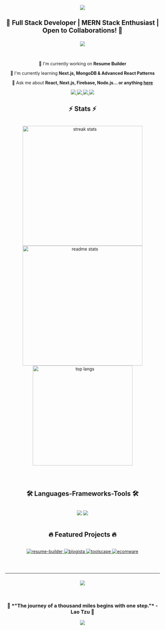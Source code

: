 <div align="center">
  <img src="https://capsule-render.vercel.app/api?type=waving&color=0:3C1D6B,100:192E3D&height=200&section=header&text=Muhammad%20Haseeb&fontSize=75&fontAlignY=40&animation=twinkling&fontColor=E0AFFF" />
</div>

<h2 align="center">🚀 Full Stack Developer | MERN Stack Enthusiast | Open to Collaborations! 🚀</h2>

<h3 align="center">
    <img src="https://readme-typing-svg.herokuapp.com/?font=Righteous&size=35&center=true&vCenter=true&width=500&height=70&duration=4000&lines=Hi+There!+👋;+I'm+Muhammad+Haseeb!;+Full+Stack+Developer+💻;+MERN+Stack+Enthusiast+🚀" />
</h3>

<br/>

<div align="center">
 
 🔭 I'm currently working on **Resume Builder**
 
 🌱 I'm currently learning **Next.js, MongoDB & Advanced React Patterns**

 💬 Ask me about **React, Next.js, Firebase, Node.js... or anything [here](https://github.com/haseebshahbaz/haseebshahbaz/issues)**

 </div>

<div align="center"> 
  <a href="mailto:haseebshahbazpk786@gmail.com">
    <img src="https://img.shields.io/badge/Gmail-333333?style=for-the-badge&logo=gmail&logoColor=red" />
  </a>
  <a href="https://www.linkedin.com/in/mdhaseeb07/" target="_blank">
    <img src="https://img.shields.io/badge/LinkedIn-0077B5?style=for-the-badge&logo=linkedin&logoColor=white" />
  </a>
  <a href="https://web.facebook.com/profile.php?id=100013907506597" target="_blank">
    <img src="https://img.shields.io/badge/Facebook-1877F2?style=for-the-badge&logo=facebook&logoColor=white" />
  </a>
  <a href="https://www.instagram.com/ch.haseebshahbaz/" target="_blank">
    <img src="https://img.shields.io/badge/Instagram-E4405F?style=for-the-badge&logo=instagram&logoColor=white" />
  </a>
</div>

<h2 align="center">⚡ Stats ⚡</h2>
<br>
<div align=center>
  <img width=390 src="https://streak-stats.demolab.com/?user=haseebshahbaz&count_private=true&theme=react&border_radius=10" alt="streak stats"/>
  <img width=390 src="https://github-readme-stats-salesp07.vercel.app/api?username=haseebshahbaz&count_private=true&show_icons=true&theme=react&rank_icon=github&border_radius=10" alt="readme stats" />
  <br/>
  <img width=325 align="center" src="https://github-readme-stats-salesp07.vercel.app/api/top-langs/?username=haseebshahbaz&hide=HTML&langs_count=8&layout=compact&theme=react&border_radius=10&size_weight=0.5&count_weight=0.5&exclude_repo=github-readme-stats" alt="top langs" />
</div>

<br/><br/>

<h2 align="center">🛠️ Languages-Frameworks-Tools 🛠️</h2>
<br/>
<div align="center">
    <img src="https://skillicons.dev/icons?i=react,bootstrap,mui,html,css,vscode,github,figma,tailwind,git,r" />
    <img src="https://skillicons.dev/icons?i=nodejs,javascript,typescript,express,firebase,mongodb,nextjs,mysql,flask" /><br>
</div>

<br/>

<h2 align="center">🔥 Featured Projects 🔥</h2>
<br/>

<div align="center">
    <a href="https://github.com/yourusername/resume-builder">
        <img src="https://denvercoder1-github-readme-stats.vercel.app/api/pin/?username=haseebshahbaz&repo=resume-builder&theme=react&bg_color=1F222E&title_color=F85D7F&hide_border=true&icon_color=F8D866&show_icons=true" alt="resume-builder" />
    </a>
    <a href="https://blogista-blog-website.vercel.app/">
        <img src="https://denvercoder1-github-readme-stats.vercel.app/api/pin/?username=haseebshahbaz&repo=blogista&theme=react&bg_color=1F222E&title_color=F85D7F&hide_border=true&icon_color=F8D866&show_icons=true" alt="blogista" />
    </a>
    <a href="https://toolscape.vercel.app/">
        <img src="https://denvercoder1-github-readme-stats.vercel.app/api/pin/?username=haseebshahbaz&repo=toolscape&theme=react&bg_color=1F222E&title_color=F85D7F&hide_border=true&icon_color=F8D866&show_icons=true" alt="toolscape" />
    </a>
    <a href="https://haseebshahbaz.github.io/ECOMWARE/">
        <img src="https://denvercoder1-github-readme-stats.vercel.app/api/pin/?username=haseebshahbaz&repo=ECOMWARE&theme=react&bg_color=1F222E&title_color=F85D7F&hide_border=true&icon_color=F8D866&show_icons=true" alt="ecomware" />
    </a>
</div>

<br/><br/>

<hr/>

<h3 align="center">
    <img src="https://readme-typing-svg.herokuapp.com/?font=Righteous&size=25&center=true&vCenter=true&width=500&height=70&duration=4000&lines=Thanks+for+visiting!+✌️;+Shoot+me+a+message+on+LinkedIn!;I'm+always+down+to+collab+:)">
</h3>

<br/>

<h3 align="center">🌟 *"The journey of a thousand miles begins with one step."* - Lao Tzu 🌟</h3>

<div align="center">
  <img src="https://capsule-render.vercel.app/api?type=waving&color=0:3C1D6B,100:192E3D&height=100&section=footer" />
</div>
